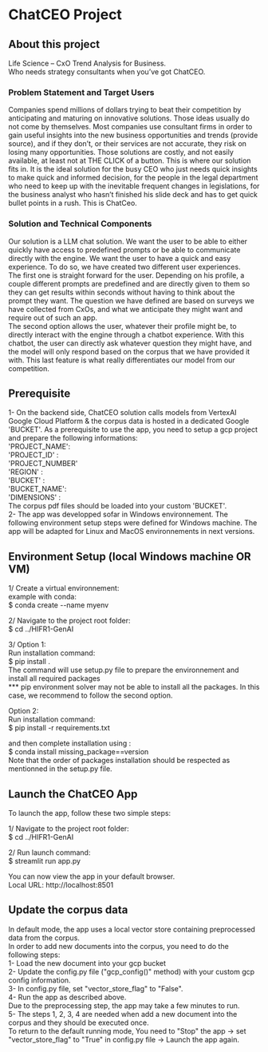 # ChatCEO Project  

## About this project  
Life Science – CxO Trend Analysis for Business.  
Who needs strategy consultants when you’ve got ChatCEO.    

### Problem Statement and Target Users  

Companies spend millions of dollars trying to beat their competition by anticipating and maturing on innovative solutions. Those ideas usually do not come by themselves. Most companies use consultant firms in order to gain useful insights into the new business opportunities and trends (provide source), and if they don’t, or their services are not accurate, they risk on losing many opportunities. Those solutions are costly, and not easily available, at least not at THE CLICK of a button. This is where our solution fits in. It is the ideal solution for the busy CEO who just needs quick insights to make quick and informed decision, for the people in the legal department who need to keep up with the inevitable frequent changes in legislations, for the business analyst who hasn’t finished his slide deck and has to get quick bullet points in a rush. This is ChatCeo.  

### Solution and Technical Components    

Our solution is a LLM chat solution. We want the user to be able to either quickly have access to predefined prompts or be able to communicate directly with the engine. We want the user to have a quick and easy experience. To do so, we have created two different user experiences.  
The first one is straight forward for the user. Depending on his profile, a couple different prompts are predefined and are directly given to them so they can get results within seconds without having to think about the prompt they want. The question we have defined are based on surveys we have collected from CxOs, and what we anticipate they might want and require out of such an app.  
The second option allows the user, whatever their profile might be, to directly interact with the engine through a chatbot experience. With this chatbot, the user can directly ask whatever question they might have, and the model will only respond based on the corpus that we have provided it with. This last feature is what really differentiates our model from our competition.  
 
## Prerequisite
1- On the backend side, ChatCEO solution calls models from VertexAI Google Cloud Platform & the corpus data is hosted in a dedicated Google 'BUCKET'. As a prerequisite to use the app, you need to setup a gcp project and prepare the following informations:    
'PROJECT_NAME':  
'PROJECT_ID' :  
'PROJECT_NUMBER'  
'REGION' :  
'BUCKET' :  
'BUCKET_NAME':  
'DIMENSIONS' :  
The corpus pdf files should be loaded into your custom 'BUCKET'.  
2- The app was developped sofar in Windows environnement. The following environment setup steps were defined for Windows machine. The app will be adapted for Linux and MacOS environnements in next versions.   

## Environment Setup (local Windows machine OR VM)  

1/ Create a virtual environnement:   
example with conda:  
    $ conda create --name myenv  

2/ Navigate to the project root folder:  
    $ cd ../HIFR1-GenAI  

3/ 
Option 1:    
Run installation command:  
    $ pip install .  
The command will use setup.py file to prepare the environnement and install all required packages  
*** pip environment solver may not be able to install all the packages. In this case, we recommend to follow the second option.  

Option 2:  
Run installation command:  
    $ pip install -r requirements.txt  

and then complete installation using :  
    $ conda install missing_package==version  
Note that the order of packages installation should be respected as mentionned in the setup.py file.   

## Launch the ChatCEO App  

To launch the app, follow these two simple steps:  

1/ Navigate to the project root folder:   
    $ cd ../HIFR1-GenAI  

2/ Run launch command:  
    $ streamlit run app.py  

You can now view the app in your default browser.  
Local URL: http://localhost:8501  

## Update the corpus data

In default mode, the app uses a local vector store containing preprocessed data from the corpus.  
In order to add new documents into the corpus, you need to do the following steps:  
1- Load the new document into your gcp bucket  
2- Update the config.py file ("gcp_config()" method) with your custom gcp config information.   
3- In config.py file, set "vector_store_flag" to "False".  
4- Run the app as described above.    
Due to the preprocessing step, the app may take a few minutes to run.   
5- The steps 1, 2, 3, 4 are needed when add a new document into the corpus and they should be executed once.  
To return to the default running mode, You need to "Stop" the app -> set "vector_store_flag" to "True" in config.py file -> Launch the app again.   
